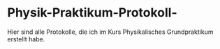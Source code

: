 # Physik-Praktikum-Protokoll-

Hier sind alle Protokolle, die ich im Kurs Physikalisches Grundpraktikum erstellt habe.
